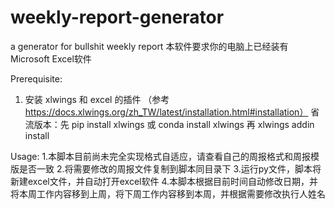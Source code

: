 # weekly-report-generator
a generator for bullshit weekly report
本软件要求你的电脑上已经装有Microsoft Excel软件

Prerequisite:
1. 安装 xlwings 和 excel 的插件
   （参考 https://docs.xlwings.org/zh_TW/latest/installation.html#installation）
      省流版本：先 pip install xlwings 或 conda install xlwings
              再 xlwings addin install
              
Usage:
1.本脚本目前尚未完全实现格式自适应，请查看自己的周报格式和周报模版是否一致
2.将需要修改的周报文件复制到脚本同目录下
3.运行py文件，脚本将新建excel文件，并自动打开excel软件
4.本脚本根据目前时间自动修改日期，并将本周工作内容移到上周，将下周工作内容移到本周，并根据需要修改执行人姓名
